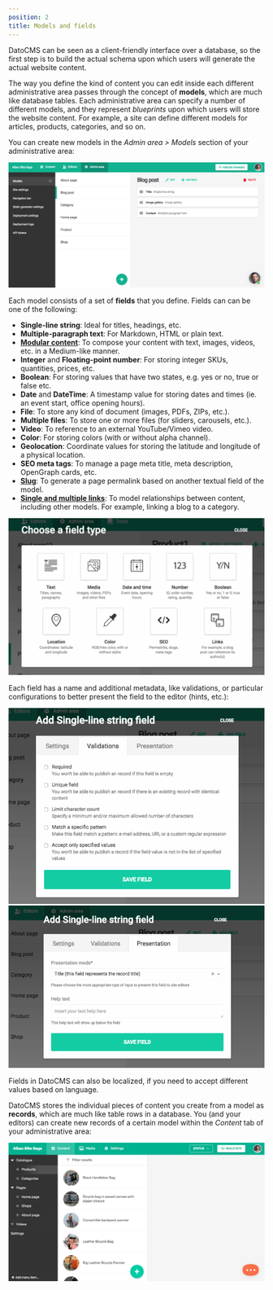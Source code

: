 ```yaml
---
position: 2
title: Models and fields
---
```


DatoCMS can be seen as a client-friendly interface over a database, so the first step is to build the actual schema upon which users will generate the actual website content.

The way you define the kind of content you can edit inside each different administrative area passes through the concept of <strong>models</strong>, which are much like database tables. Each administrative area can specify a number of different models, and they represent <em>blueprints</em> upon which users will store the website content. For example, a site can define different models for articles, products, categories, and so on. 

You can create new models in the *Admin area > Models* section of your administrative area:

![foo](../images/data-model/1.png)

Each model consists of a set of <strong>fields</strong> that you define. Fields can can be one of the following:

* **Single-line string**: Ideal for titles, headings, etc.
* **Multiple-paragraph text**: For Markdown, HTML or plain text.
* [**Modular content**](/docs/introduction/modular-content/): To compose your content with text, images, videos, etc. in a Medium-like manner.
* **Integer** and **Floating-point number**: For storing integer SKUs, quantities, prices, etc.
* **Boolean**: For storing values that have two states, e.g. yes or no, true or false etc.
* **Date** and **DateTime**: A timestamp value for storing dates and times (ie. an event start, office opening hours).
* **File**: To store any kind of document (images, PDFs, ZIPs, etc.).
* **Multiple files**: To store one or more files (for sliders, carousels, etc.).
* **Video**: To reference to an external YouTube/Vimeo video.
* **Color**: For storing colors (with or without alpha channel).
* **Geolocation**: Coordinate values for storing the latitude and longitude of a physical location.
* **SEO meta tags**: To manage a page meta title, meta description, OpenGraph cards, etc.
* [**Slug**](/docs/introduction/slug-permalinks/): To generate a page permalink based on another textual field of the model.
* [**Single and multiple links**](/docs/introduction/links/): To model relationships between content, including other models. For example, linking a blog to a category.

![foo](../images/data-model/2.png)
    
Each field has a name and additional metadata, like validations, or particular configurations to better present the field to the editor (hints, etc.):

![foo](../images/data-model/3.png)
![foo](../images/data-model/4.png)

Fields in DatoCMS can also be localized, if you need to accept different values based on language.

DatoCMS stores the individual pieces of content you create from a model as <strong>records</strong>, which are much like table rows in a database. You (and your editors) can create new records of a certain model within the *Content* tab of your administrative area:

![foo](../images/data-model/5.png)
